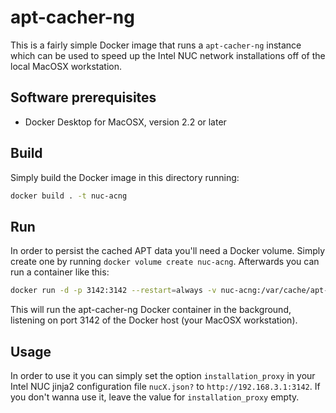 # apt-cacher-ng

This is a fairly simple Docker image that runs a `apt-cacher-ng` instance
which can be used to speed up the Intel NUC network installations off of the
local MacOSX workstation.

## Software prerequisites

- Docker Desktop for MacOSX, version 2.2 or later

## Build

Simply build the Docker image in this directory running:

```bash
docker build . -t nuc-acng
```

## Run

In order to persist the cached APT data you'll need a Docker volume. Simply create one by running `docker volume create nuc-acng`.
Afterwards you can run a container like this:

```bash
docker run -d -p 3142:3142 --restart=always -v nuc-acng:/var/cache/apt-cacher-ng --name nuc-acng nuc-acng
```

This will run the apt-cacher-ng Docker container in the background, listening on port 3142 of the Docker host (your MacOSX workstation).

## Usage

In order to use it you can simply set the option `installation_proxy` in your Intel NUC jinja2 configuration file `nucX.json?` to `http://192.168.3.1:3142`. If you don't wanna use it, leave the value for `installation_proxy` empty.
